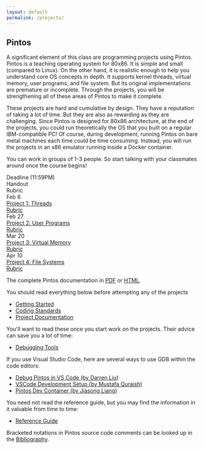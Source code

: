 ```yaml
---
layout: default
permalink: /projects/
---
```


## Pintos

A significant element of this class are programming projects using Pintos. Pintos is a teaching operating system for 80x86. It is simple and small (compared to Linux). On the other hand, it is realistic enough to help you understand core OS concepts in depth. It supports kernel threads, virtual memory, user programs, and file system. But its original implementations are premature or incomplete. Through the projects, you will be strengthening all of these areas of Pintos to make it complete.

<span class="em">These projects are hard and cumulative by design.</span> They have a reputation of taking a lot of time. But they are also as rewarding as they are challenging. Since Pintos is designed for 80x86 architecture, at the end of the projects, you could run theoretically the OS that you built on a regular IBM-compatible PC! Of course, during development, running Pintos on bare metal machines each time could be time consuming. Instead, you will run the projects in an x86 emulator running inside a Docker container. 

You can work in groups of 1-3 people. So start talking with your classmates around once the course begins!

<div class="grid">
    <div class="hrow row">
        <div class="hcolumn column2">Deadline (11:59PM)</div>
        <div class="column3">Handout</div>
        <div class="column3">Rubric</div>
    </div>
    <div class="row">
        <div class="column2">Feb 6</div>
        <div class="column3"><a href="WWW/pintos_2.html">Project 1: Threads</a></div>
        <div class="column3"><a href="https://grademy.work/ThierrySans/C69W22-project1">Rubric</a></div>
    </div>
    <div class="row">
        <div class="column2">Feb 27</div>
        <div class="column3"><a href="WWW/pintos_3.html">Project 2: User Programs</a></div>
        <div class="column3"><a href="https://grademy.work/ThierrySans/C69W22-project2">Rubric</a></div>
    </div>
    <div class="row">
        <div class="column2">Mar 20</div>
        <div class="column3"><a href="WWW/pintos_4.html">Project 3: Virtual Memory</a></div>
        <div class="column3"><a href="https://grademy.work/ThierrySans/C69W22-project3">Rubric</a></div>
    </div>
    <div class="row">
        <div class="column2">Apr 10</div>
        <div class="column3"><a href="WWW/pintos_5.html">Project 4: File Systems</a></div>
        <div class="column3"><a href="https://grademy.work/ThierrySans/C69W22-project4">Rubric</a></div>
    </div>
</div>

The complete Pintos documentation in [PDF](WWW/pintos.pdf) or [HTML](WWW/pintos.html).

You should read everything below <span class="em">before attempting any of the projects</span>

- [Getting Started](WWW/pintos_1.html)
- [Coding Standards](WWW/pintos_8.html)
- [Project Documentation](WWW/pintos_9.html)

You'll want to read these once you start work on the projects. Their advice can save you a lot of time:

- [Debugging Tools](WWW/pintos_10.html)

If you use Visual Studio Code, here are several ways to use GDB within the code editors:
- [Debug Pintos in VS Code (by Darren Liu)](../doc/vscode/)
- [VSCode Development Setup (by Mustafa Quraish)](../doc/vscode2/)
- [Pintos Dev Container (by Jiasong Liang)](https://github.com/LiangLouise/pintos_dev_container)

You need not read the reference guide, but you may find the information in it valuable from time to time:

- [Reference Guide](WWW/pintos_6.html)

Bracketed notations in Pintos source code comments can be looked up in the [Bibliography](WWW/pintos_13.html).


